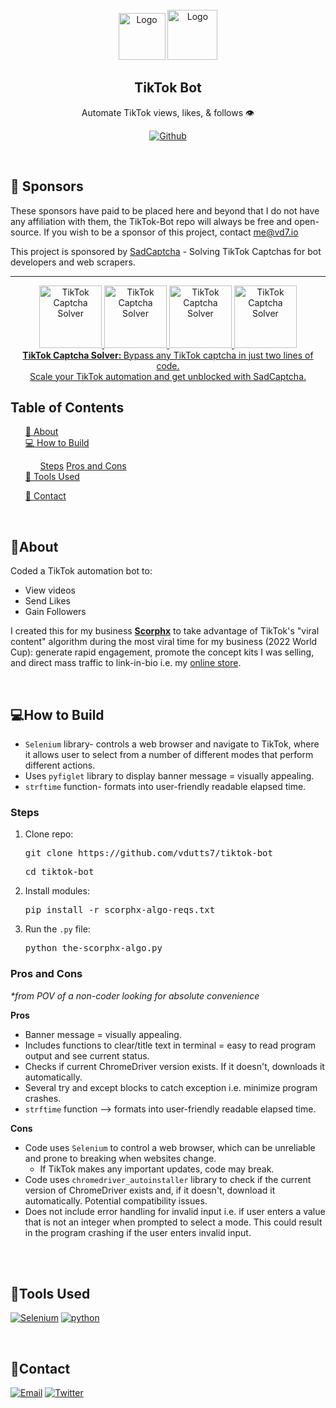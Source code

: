 <br />
<div align="center">

  <img src="https://res.cloudinary.com/dnz16usmk/image/upload/f_auto,q_auto/v1/vd7-website/tiktok-logo" alt="Logo" width="75" height="75"/>
  <img src="https://res.cloudinary.com/dnz16usmk/image/upload/f_auto,q_auto/v1/vd7-website/python-logo_" alt="Logo" width="80" height="80"/>

  
  <h2 align="center">TikTok Bot</h2> 
  <p align="center">Automate TikTok views, likes, & follows 👁️</p>

[![Github][github]][github-url]

 </div>

<br/>


## 💼 Sponsors

These sponsors have paid to be placed here and beyond that I do not have any affiliation with them, the TikTok-Bot repo will always be free and open-source. If you wish to be a sponsor of this project, contact me@vd7.io


This project is sponsored by [SadCaptcha](https://sadcaptcha.com) - Solving TikTok Captchas for bot developers and web scrapers.

<div align="center">
  <hr>
  <a href="https://www.sadcaptcha.com?ref=simonfarah" target="_blank">
    <img src="https://sadcaptcha.b-cdn.net/tiktok3d.webp" width="100" alt="TikTok Captcha Solver">
    <img src="https://sadcaptcha.b-cdn.net/tiktokrotate.webp" width="100" alt="TikTok Captcha Solver">
    <img src="https://sadcaptcha.b-cdn.net/tiktokpuzzle.webp" width="100" alt="TikTok Captcha Solver">
    <img src="https://sadcaptcha.b-cdn.net/tiktokicon.webp" width="100" alt="TikTok Captcha Solver">
    <br/>
    <div>
         <b>TikTok Captcha Solver: </b> Bypass any TikTok captcha in just two lines of code.
         <br> Scale your TikTok automation and get unblocked with SadCaptcha.
    </div>
  </a>
</div>

## Table of Contents

  <ol>
    <a href="#about">📝 About</a><br/>
    <a href="#how-to-build">💻 How to Build</a><br/>
        <ul>
            <a href="#steps">Steps</a>
            <a href="#pros-and-cons">Pros and Cons</a>
        </ul>
    <a href="#tools-used">🔧 Tools Used</a>
        <ul>
        </ul>
    <a href="#contact">👤 Contact</a>
  </ol>

<br/>

## 📝About

Coded a TikTok automation bot to:

- View videos
- Send Likes
- Gain Followers

I created this for my business <b>[Scorphx](https://scorphx.shop)</b> to take advantage of TikTok's "viral content" algorithm during the most viral time for my business (2022 World Cup): generate rapid engagement, promote the concept kits I was selling, and direct mass traffic to link-in-bio i.e. my [online store](https://scorphx.shop).

<br/>

## 💻How to Build

- `Selenium` library- controls a web browser and navigate to TikTok, where it allows user to select from a number of different modes that perform different actions.
- Uses `pyfiglet` library to display banner message = visually appealing.
- `strftime` function- formats into user-friendly readable elapsed time.

### Steps

1. Clone repo:
   <pre>git clone https://github.com/vdutts7/tiktok-bot </pre>
   <pre>cd tiktok-bot</pre>
2. Install modules:
   <pre>pip install -r scorphx-algo-reqs.txt</pre>
3. Run the `.py` file:
   <pre>python the-scorphx-algo.py</pre>

### Pros and Cons

_\*from POV of a non-coder looking for absolute convenience_

<b>Pros</b>

- Banner message = visually appealing.
- Includes functions to clear/title text in terminal = easy to read program output and see current status.
- Checks if current ChromeDriver version exists. If it doesn't, downloads it automatically.
- Several try and except blocks to catch exception i.e. minimize program crashes.
- `strftime` function --> formats into user-friendly readable elapsed time.
  <br/>

<b>Cons</b>

- Code uses `Selenium` to control a web browser, which can be unreliable and prone to breaking when websites change.
  - If TikTok makes any important updates, code may break.
- Code uses `chromedriver_autoinstaller` library to check if the current version of ChromeDriver exists and, if it doesn't, download it automatically. Potential compatibility issues.
- Does not include error handling for invalid input i.e. if user enters a value that is not an integer when prompted to select a mode. This could result in the program crashing if the user enters invalid input.

<br/>
<br/>

## 🔧Tools Used

[![Selenium][selenium]][selenium-url]
[![python][python]][python-url]

<br/>


## 👤Contact

[![Email][email]][email-url]
[![Twitter][twitter]][twitter-url]

<!-- MARKDOWN LINKS & IMAGES -->
<!-- https://www.markdownguide.org/basic-syntax/#reference-style-links -->

[selenium]: https://img.shields.io/badge/Selenium-43B02A?style=for-the-badge&logo=selenium&logoColor=white
[selenium-url]: https://www.selenium.dev/
[python]: https://img.shields.io/badge/Python_(pyfiglet)-3776AB?style=for-the-badge&logo=python&logoColor=white
[python-url]: https://www.python.org/
[github]: https://img.shields.io/badge/💻Github-000000?style=for-the-badge
[github-url]: https://github.com/vdutts7/tiktok-bot/
[email]: https://img.shields.io/badge/me@vd7.io-FFCA28?style=for-the-badge&logo=Gmail&logoColor=00bbff&color=black
[email-url]: #
[twitter]: https://img.shields.io/badge/Twitter-FFCA28?style=for-the-badge&logo=Twitter&logoColor=00bbff&color=black
[twitter-url]: https://twitter.com/vdutts7/
